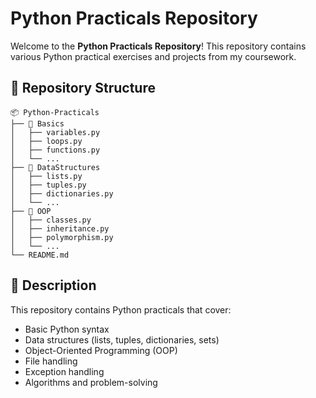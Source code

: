 # Python Practicals Repository

Welcome to the **Python Practicals Repository**! This repository contains various Python practical exercises and projects from my coursework.


## 📂 Repository Structure

```
📦 Python-Practicals
├── 📁 Basics
│   ├── variables.py
│   ├── loops.py
│   ├── functions.py
│   └── ...
├── 📁 DataStructures
│   ├── lists.py
│   ├── tuples.py
│   ├── dictionaries.py
│   └── ...
├── 📁 OOP
│   ├── classes.py
│   ├── inheritance.py
│   ├── polymorphism.py
│   └── ...
└── README.md
```

## 📝 Description
This repository contains Python practicals that cover:
- Basic Python syntax
- Data structures (lists, tuples, dictionaries, sets)
- Object-Oriented Programming (OOP)
- File handling
- Exception handling
- Algorithms and problem-solving
